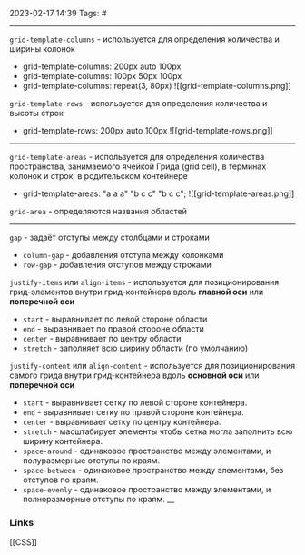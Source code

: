 2023-02-17 14:39
Tags: #

---
`grid-template-columns` - используется для определения количества и ширины колонок
- grid-template-columns: 200px auto 100px
- grid-template-columns: 100px 50px 100px
- grid-template-columns: repeat(3, 80px)
![[grid-template-columns.png]]

`grid-template-rows` - используется для определения количества и высоты строк
- grid-template-rows: 200px auto 100px
![[grid-template-rows.png]]

---

`grid-template-areas` - используется для определения количества пространства, занимаемого ячейкой Грида (grid cell), в терминах колонок и строк, в родительском контейнере
- grid-template-areas: 
	"a a a"
	"b c c"
	"b c c";
![[grid-template-areas.png]]

`grid-area` - определяются названия областей

---

`gap` - задаёт отступы между столбцами и строками
- `column-gap` - добавления отступа между колонками
- `row-gap` - добавления отступов между строками

`justify-items`  или `align-items` - используется для позиционирования грид-элементов внутри грид-контейнера вдоль **главной оси** или **поперечной оси**
- `start` - выравнивает по левой стороне области
- `end` - выравнивает по правой стороне области
- `center` - выравнивает по центру области
- `stretch` - заполняет всю ширину области (по умолчанию)

`justify-content` или `align-content` - используется для позиционирования самого грида внутри грид-контейнера вдоль **основной оси** или **поперечной оси** 
- `start` - выравнивает сетку по левой стороне контейнера.
- `end` - выравнивает сетку по правой стороне контейнера.
- `center` - выравнивает сетку по центру контейнера.
- `stretch` - масштабирует элементы чтобы сетка могла заполнить всю ширину контейнера.
- `space-around` - одинаковое пространство между элементами, и полуразмерные отступы по краям.
- `space-between` - одинаковое пространство между элементами, без отступов по краям.
- `space-evenly` - одинаковое пространство между элементами, и полноразмерные отступы по краям.
__
### Links
[[CSS]]
